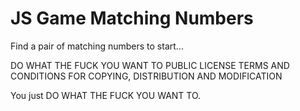 JS Game Matching Numbers
========================

Find a pair of matching numbers to start...

DO WHAT THE FUCK YOU WANT TO PUBLIC LICENSE
TERMS AND CONDITIONS FOR COPYING, DISTRIBUTION AND MODIFICATION

You just DO WHAT THE FUCK YOU WANT TO.
